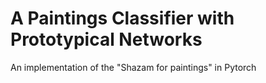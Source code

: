 # A Paintings Classifier with Prototypical Networks
An implementation of the "Shazam for paintings" in Pytorch
